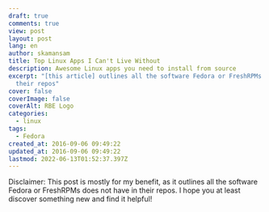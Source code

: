 ```yaml
---
draft: true
comments: true
view: post
layout: post
lang: en
author: skamansam
title: Top Linux Apps I Can't Live Without
description: Awesome Linux apps you need to install from source
excerpt: "[this article] outlines all the software Fedora or FreshRPMs does not have in
  their repos"
cover: false
coverImage: false
coverAlt: RBE Logo
categories:
  - linux
tags:
  - Fedora
created_at: 2016-09-06 09:49:22
updated_at: 2016-09-06 09:49:22
lastmod: 2022-06-13T01:52:37.397Z
---
```


Disclaimer: This post is mostly for my benefit, as it outlines all the software
Fedora or FreshRPMs does not have in their repos. I hope you at least discover
something new and find it helpful!
